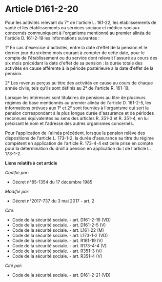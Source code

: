 # Article D161-2-20

Pour les activités relevant du 7° de l'article L. 161-22, les établissements de santé et les établissements ou services
sociaux et médico-sociaux concernés communiquent à l'organisme mentionné au premier alinéa de l'article D. 161-2-19 les
informations suivantes : 

1° En cas d'exercice d'activités, entre la date d'effet de la pension et le dernier jour du sixième mois courant à compter de
cette date, pour le compte de l'établissement ou du service dont relevait l'assuré au cours des six mois précédant la date
d'effet de sa pension : la durée totale des activités en cause afférente à la période postérieure à la date d'effet de la
pension. 

2° Les revenus perçus au titre des activités en cause au cours de chaque année civile, tels qu'ils sont définis au 2° de
l'article R. 161-19. 

Lorsque les intéressés sont titulaires de pensions au titre de plusieurs régimes de base mentionnés au premier alinéa de
l'article D. 161-2-5, les informations prévues aux 1° et 2° sont fournies à l'organisme qui sert la pension correspondant à
la plus longue durée d'assurance et de périodes reconnues équivalentes au sens des articles R. 351-3 et R. 351-4, en lui
précisant le nom et l'adresse des autres organismes concernés. 

Pour l'application de l'alinéa précédent, lorsque la pension relève des dispositions de l'article L. 173-1-2, la durée
d'assurance au titre du régime compétent en application de l'article R. 173-4-4 est celle prise en compte pour la
détermination du droit à pension en application du I de l'article L. 173-1-2.

**Liens relatifs à cet article**

_Codifié par_:

  - Décret n°85-1354 du 17 décembre 1985

_Modifié par_:

  - Décret n°2017-737 du 3 mai 2017 - art. 2

_Cite_:

  - Code de la sécurité sociale. - art. D161-2-19 (VD)
  - Code de la sécurité sociale. - art. D161-2-5 (V)
  - Code de la sécurité sociale. - art. L161-22 (M)
  - Code de la sécurité sociale. - art. L173-1-2 (VD)
  - Code de la sécurité sociale. - art. R161-19 (V)
  - Code de la sécurité sociale. - art. R173-4-4 (V)
  - Code de la sécurité sociale. - art. R351-3 (V)
  - Code de la sécurité sociale. - art. R351-4 (V)

_Cité par_:

  - Code de la sécurité sociale. - art. D161-2-21 (VD)
